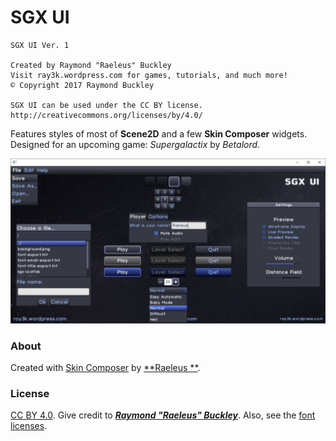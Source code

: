# SGX UI

```
SGX UI Ver. 1

Created by Raymond "Raeleus" Buckley
Visit ray3k.wordpress.com for games, tutorials, and much more!
© Copyright 2017 Raymond Buckley

SGX UI can be used under the CC BY license.
http://creativecommons.org/licenses/by/4.0/
```

Features styles of most of **Scene2D** and a few **Skin Composer** widgets. Designed for an upcoming game:
*Supergalactix* by *Betalord*.

![SGX](preview.png)

### About

Created with [Skin Composer](https://github.com/raeleus/skin-composer) by [**Raeleus
**](https://ray3k.wordpress.com/sgx-ui-skin-for-libgdx/).

### License

[CC BY 4.0](http://creativecommons.org/licenses/by/4.0/). Give credit to [
***Raymond "Raeleus" Buckley***](https://ray3k.wordpress.com/software/skin-composer-for-libgdx/). Also, see
the [font](PlayFont.txt) [licenses](QuestrialFont.txt).

